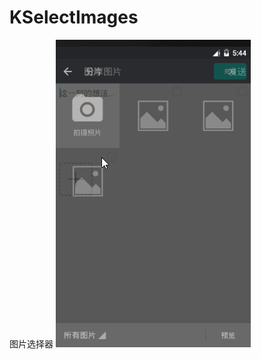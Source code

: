 # KSelectImages
图片选择器
![](https://github.com/KCrason/KSelectImages/blob/master/images/kselectimages.gif)
